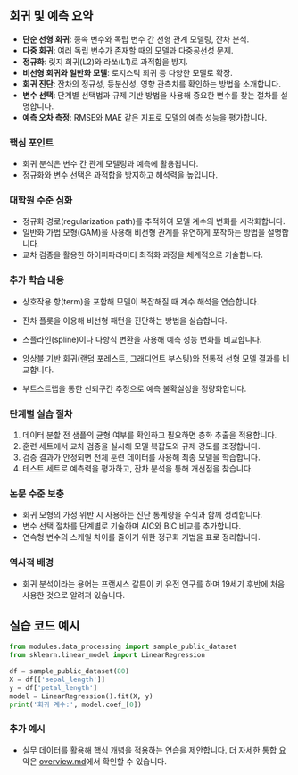 ## 회귀 및 예측 요약
- **단순 선형 회귀**: 종속 변수와 독립 변수 간 선형 관계 모델링, 잔차 분석.
- **다중 회귀**: 여러 독립 변수가 존재할 때의 모델과 다중공선성 문제.
- **정규화**: 릿지 회귀(L2)와 라쏘(L1)로 과적합을 방지.
- **비선형 회귀와 일반화 모델**: 로지스틱 회귀 등 다양한 모델로 확장.
- **회귀 진단**: 잔차의 정규성, 등분산성, 영향 관측치를 확인하는 방법을 소개합니다.
- **변수 선택**: 단계별 선택법과 규제 기반 방법을 사용해 중요한 변수를 찾는 절차를 설명합니다.
- **예측 오차 측정**: RMSE와 MAE 같은 지표로 모델의 예측 성능을 평가합니다.

### 핵심 포인트
* 회귀 분석은 변수 간 관계 모델링과 예측에 활용됩니다.
* 정규화와 변수 선택은 과적합을 방지하고 해석력을 높입니다.

### 대학원 수준 심화
* 정규화 경로(regularization path)를 추적하여 모델 계수의 변화를 시각화합니다.
* 일반화 가법 모형(GAM)을 사용해 비선형 관계를 유연하게 포착하는 방법을 설명합니다.
* 교차 검증을 활용한 하이퍼파라미터 최적화 과정을 체계적으로 기술합니다.

### 추가 학습 내용
* 상호작용 항(term)을 포함해 모델이 복잡해질 때 계수 해석을 연습합니다.
* 잔차 플롯을 이용해 비선형 패턴을 진단하는 방법을 실습합니다.
* 스플라인(spline)이나 다항식 변환을 사용해 예측 성능 변화를 비교합니다.

* 앙상블 기반 회귀(랜덤 포레스트, 그래디언트 부스팅)와 전통적 선형 모델 결과를 비교합니다.
* 부트스트랩을 통한 신뢰구간 추정으로 예측 불확실성을 정량화합니다.

### 단계별 실습 절차
1. 데이터 분할 전 샘플의 균형 여부를 확인하고 필요하면 층화 추출을 적용합니다.
2. 훈련 세트에서 교차 검증을 실시해 모델 복잡도와 규제 강도를 조정합니다.
3. 검증 결과가 안정되면 전체 훈련 데이터를 사용해 최종 모델을 학습합니다.
4. 테스트 세트로 예측력을 평가하고, 잔차 분석을 통해 개선점을 찾습니다.
### 논문 수준 보충

* 회귀 모형의 가정 위반 시 사용하는 진단 통계량을 수식과 함께 정리합니다.
* 변수 선택 절차를 단계별로 기술하며 AIC와 BIC 비교를 추가합니다.
* 연속형 변수의 스케일 차이를 줄이기 위한 정규화 기법을 표로 정리합니다.

### 역사적 배경
* 회귀 분석이라는 용어는 프랜시스 갈튼이 키 유전 연구를 하며 19세기 후반에 처음 사용한 것으로 알려져 있습니다.
## 실습 코드 예시
```python
from modules.data_processing import sample_public_dataset
from sklearn.linear_model import LinearRegression

df = sample_public_dataset(80)
X = df[['sepal_length']]
y = df['petal_length']
model = LinearRegression().fit(X, y)
print('회귀 계수:', model.coef_[0])
```



### 추가 예시
- 실무 데이터를 활용해 핵심 개념을 적용하는 연습을 제안합니다.
더 자세한 통합 요약은 [overview.md](../overview.md)에서 확인할 수 있습니다.
